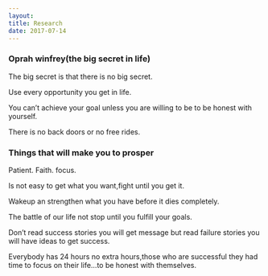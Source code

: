 ```yaml
---
layout: 
title: Research
date: 2017-07-14
---
```


### Oprah winfrey(the big secret in life)
The big secret is  that there is no big secret.

Use every opportunity you get in life.

You can’t achieve your goal unless you are willing to be  to be honest with yourself.

There is no back doors or no free rides.

### Things that will make you to prosper 
Patient.
Faith.
focus.

Is not  easy to get what you want,fight until you get it.

Wakeup an strengthen what you have before it dies completely.

The battle of our life not stop until you fulfill your goals.

Don’t read success stories you will get message but read failure stories you will have ideas to get success.

Everybody has 24 hours no extra hours,those who are successful they had time to focus on their life…to be honest with themselves.
